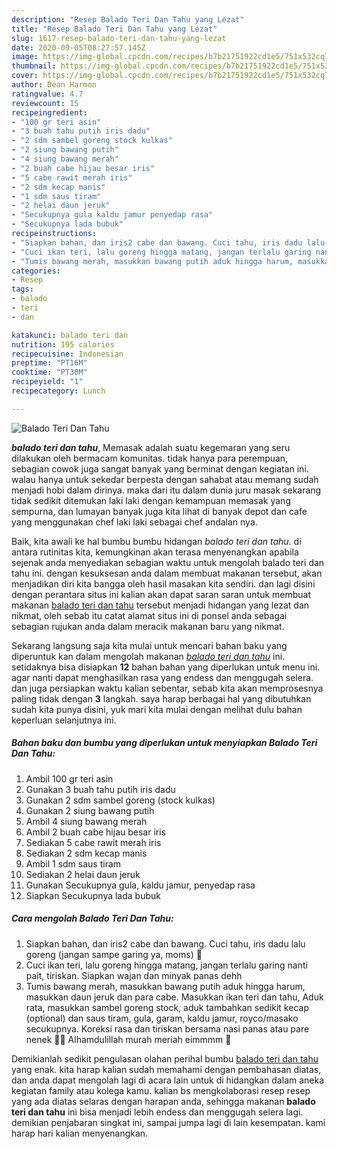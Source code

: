 ```yaml
---
description: "Resep Balado Teri Dan Tahu yang Lezat"
title: "Resep Balado Teri Dan Tahu yang Lezat"
slug: 1617-resep-balado-teri-dan-tahu-yang-lezat
date: 2020-09-05T08:27:57.145Z
image: https://img-global.cpcdn.com/recipes/b7b21751922cd1e5/751x532cq70/balado-teri-dan-tahu-foto-resep-utama.jpg
thumbnail: https://img-global.cpcdn.com/recipes/b7b21751922cd1e5/751x532cq70/balado-teri-dan-tahu-foto-resep-utama.jpg
cover: https://img-global.cpcdn.com/recipes/b7b21751922cd1e5/751x532cq70/balado-teri-dan-tahu-foto-resep-utama.jpg
author: Dean Harmon
ratingvalue: 4.7
reviewcount: 15
recipeingredient:
- "100 gr teri asin"
- "3 buah tahu putih iris dadu"
- "2 sdm sambel goreng stock kulkas"
- "2 siung bawang putih"
- "4 siung bawang merah"
- "2 buah cabe hijau besar iris"
- "5 cabe rawit merah iris"
- "2 sdm kecap manis"
- "1 sdm saus tiram"
- "2 helai daun jeruk"
- "Secukupnya gula kaldu jamur penyedap rasa"
- "Secukupnya lada bubuk"
recipeinstructions:
- "Siapkan bahan, dan iris2 cabe dan bawang. Cuci tahu, iris dadu lalu goreng (jangan sampe garing ya, moms) 🤩"
- "Cuci ikan teri, lalu goreng hingga matang, jangan terlalu garing nanti pait, tiriskan. Siapkan wajan dan minyak panas dehh"
- "Tumis bawang merah, masukkan bawang putih aduk hingga harum, masukkan daun jeruk dan para cabe. Masukkan ikan teri dan tahu, Aduk rata, masukkan sambel goreng stock, aduk tambahkan sedikit kecap (optional) dan saus tiram, gula, garam, kaldu jamur, royco/masako secukupnya. Koreksi rasa dan tiriskan bersama nasi panas atau pare nenek 👻🥳 Alhamdulillah murah meriah eimmmm 💋"
categories:
- Resep
tags:
- balado
- teri
- dan

katakunci: balado teri dan 
nutrition: 195 calories
recipecuisine: Indonesian
preptime: "PT16M"
cooktime: "PT30M"
recipeyield: "1"
recipecategory: Lunch

---
```



![Balado Teri Dan Tahu](https://img-global.cpcdn.com/recipes/b7b21751922cd1e5/751x532cq70/balado-teri-dan-tahu-foto-resep-utama.jpg)

<b><i>balado teri dan tahu</i></b>, Memasak adalah suatu kegemaran yang seru dilakukan oleh bermacam komunitas. tidak hanya para perempuan, sebagian cowok juga sangat banyak yang berminat dengan kegiatan ini. walau hanya untuk sekedar berpesta dengan sahabat atau memang sudah menjadi hobi dalam dirinya. maka dari itu dalam dunia juru masak sekarang tidak sedikit ditemukan laki laki dengan kemampuan memasak yang sempurna, dan lumayan banyak juga kita lihat di banyak depot dan cafe yang menggunakan chef laki laki sebagai chef andalan nya.



Baik, kita awali ke hal bumbu bumbu hidangan <i>balado teri dan tahu</i>. di antara rutinitas kita, kemungkinan akan terasa menyenangkan apabila sejenak anda menyediakan sebagian waktu untuk mengolah balado teri dan tahu ini. dengan kesuksesan anda dalam membuat makanan tersebut, akan menjadikan diri kita bangga oleh hasil masakan kita sendiri. dan lagi disini dengan perantara situs ini kalian akan dapat saran saran untuk membuat makanan <u>balado teri dan tahu</u> tersebut menjadi hidangan yang lezat dan nikmat, oleh sebab itu catat alamat situs ini di ponsel anda sebagai sebagian rujukan anda dalam meracik makanan baru yang nikmat.


Sekarang langsung saja kita mulai untuk mencari bahan baku yang diperuntuk kan dalam mengolah makanan <u><i>balado teri dan tahu</i></u> ini. setidaknya bisa disiapkan <b>12</b> bahan bahan yang diperlukan untuk menu ini. agar nanti dapat menghasilkan rasa yang endess dan menggugah selera. dan juga persiapkan waktu kalian sebentar, sebab kita akan memprosesnya paling tidak dengan <b>3</b> langkah. saya harap berbagai hal yang dibutuhkan sudah kita punya disini, yuk mari kita mulai dengan melihat dulu bahan keperluan selanjutnya ini.

<!--inarticleads1-->

##### Bahan baku dan bumbu yang diperlukan untuk menyiapkan Balado Teri Dan Tahu:

1. Ambil 100 gr teri asin
1. Gunakan 3 buah tahu putih iris dadu
1. Gunakan 2 sdm sambel goreng (stock kulkas)
1. Gunakan 2 siung bawang putih
1. Ambil 4 siung bawang merah
1. Ambil 2 buah cabe hijau besar iris
1. Sediakan 5 cabe rawit merah iris
1. Sediakan 2 sdm kecap manis
1. Ambil 1 sdm saus tiram
1. Sediakan 2 helai daun jeruk
1. Gunakan Secukupnya gula, kaldu jamur, penyedap rasa
1. Siapkan Secukupnya lada bubuk




<!--inarticleads2-->

##### Cara mengolah Balado Teri Dan Tahu:

1. Siapkan bahan, dan iris2 cabe dan bawang. Cuci tahu, iris dadu lalu goreng (jangan sampe garing ya, moms) 🤩
1. Cuci ikan teri, lalu goreng hingga matang, jangan terlalu garing nanti pait, tiriskan. Siapkan wajan dan minyak panas dehh
1. Tumis bawang merah, masukkan bawang putih aduk hingga harum, masukkan daun jeruk dan para cabe. Masukkan ikan teri dan tahu, Aduk rata, masukkan sambel goreng stock, aduk tambahkan sedikit kecap (optional) dan saus tiram, gula, garam, kaldu jamur, royco/masako secukupnya. Koreksi rasa dan tiriskan bersama nasi panas atau pare nenek 👻🥳 Alhamdulillah murah meriah eimmmm 💋




Demikianlah sedikit pengulasan olahan perihal bumbu <u>balado teri dan tahu</u> yang enak. kita harap kalian sudah memahami dengan pembahasan diatas, dan anda dapat mengolah lagi di acara lain untuk di hidangkan dalam aneka kegiatan family atau kolega kamu. kalian bs mengkolaborasi resep resep yang ada diatas selaras dengan harapan anda, sehingga makanan <b>balado teri dan tahu</b> ini bisa menjadi lebih endess dan menggugah selera lagi. demikian penjabaran singkat ini, sampai jumpa lagi di lain kesempatan. kami harap hari kalian menyenangkan.
